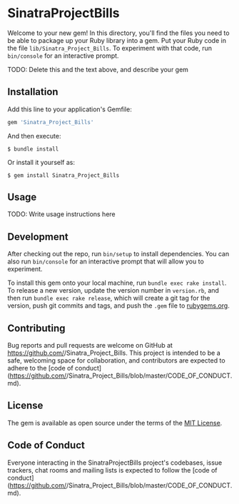 # SinatraProjectBills

Welcome to your new gem! In this directory, you'll find the files you need to be able to package up your Ruby library into a gem. Put your Ruby code in the file `lib/Sinatra_Project_Bills`. To experiment with that code, run `bin/console` for an interactive prompt.

TODO: Delete this and the text above, and describe your gem

## Installation

Add this line to your application's Gemfile:

```ruby
gem 'Sinatra_Project_Bills'
```

And then execute:

    $ bundle install

Or install it yourself as:

    $ gem install Sinatra_Project_Bills

## Usage

TODO: Write usage instructions here

## Development

After checking out the repo, run `bin/setup` to install dependencies. You can also run `bin/console` for an interactive prompt that will allow you to experiment.

To install this gem onto your local machine, run `bundle exec rake install`. To release a new version, update the version number in `version.rb`, and then run `bundle exec rake release`, which will create a git tag for the version, push git commits and tags, and push the `.gem` file to [rubygems.org](https://rubygems.org).

## Contributing

Bug reports and pull requests are welcome on GitHub at https://github.com/<github username>/Sinatra_Project_Bills. This project is intended to be a safe, welcoming space for collaboration, and contributors are expected to adhere to the [code of conduct](https://github.com/<github username>/Sinatra_Project_Bills/blob/master/CODE_OF_CONDUCT.md).


## License

The gem is available as open source under the terms of the [MIT License](https://opensource.org/licenses/MIT).

## Code of Conduct

Everyone interacting in the SinatraProjectBills project's codebases, issue trackers, chat rooms and mailing lists is expected to follow the [code of conduct](https://github.com/<github username>/Sinatra_Project_Bills/blob/master/CODE_OF_CONDUCT.md).
